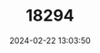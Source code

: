 ---
title: "18294"
category: "Proechimys roberti"
draft: false
date: 2024-02-22 13:03:50
languages:
  English: ["Roberto's Spiny Rat"]
---